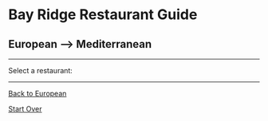 # Bay Ridge Restaurant Guide
## European --> Mediterranean

---

Select a restaurant:

[]()

[]()

---

[Back to European](..)

[Start Over](../home.md)




